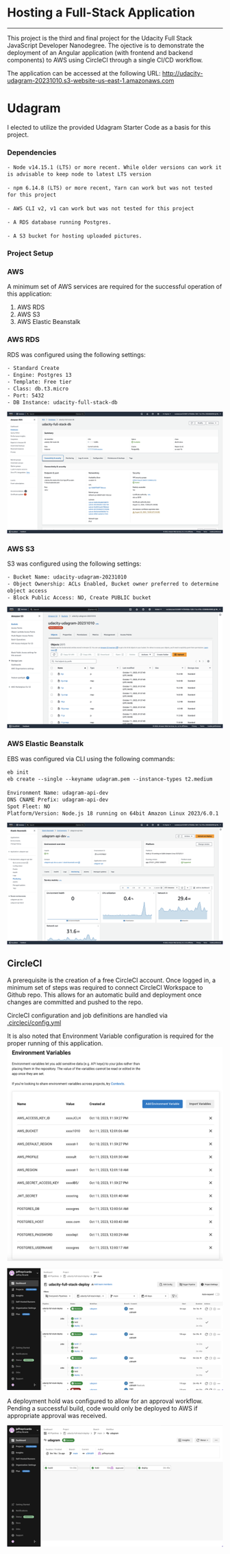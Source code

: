 # Hosting a Full-Stack Application

---

This project is the third and final project for the Udacity Full Stack JavaScript Developer Nanodegree.  The ojective is to demonstrate the deployment of an Angular application (with frontend and backend components) to AWS using CircleCI through a single CI/CD workflow.

The application can be accessed at the following URL:
http://udacity-udagram-20231010.s3-website-us-east-1.amazonaws.com


# Udagram

I elected to utilize the provided Udagram Starter Code as a basis for this project.  



### Dependencies

```
- Node v14.15.1 (LTS) or more recent. While older versions can work it is advisable to keep node to latest LTS version

- npm 6.14.8 (LTS) or more recent, Yarn can work but was not tested for this project

- AWS CLI v2, v1 can work but was not tested for this project

- A RDS database running Postgres.

- A S3 bucket for hosting uploaded pictures.

```

### Project Setup

### AWS

A minimum set of AWS services are required for the successful operation of this application:
1. AWS RDS
2. AWS S3
3. AWS Elastic Beanstalk


### AWS RDS

RDS was configured using the following settings:
```
- Standard Create
- Engine: Postgres 13
- Template: Free tier
- Class: db.t3.micro
- Port: 5432
- DB Instance: udacity-full-stack-db
```
![RDS Configuration](https://github.com/jeffreyricardo/udacity-full-stack-deploy/blob/main/screenshots/screenshot_RDS.png)


### AWS S3

S3 was configured using the following settings:
```
- Bucket Name: udacity-udagram-20231010
- Object Ownership: ACLs Enabled, Bucket owner preferred to determine object access
- Block Public Access: NO, Create PUBLIC bucket
```
![S3 Configuration](https://github.com/jeffreyricardo/udacity-full-stack-deploy/blob/main/screenshots/screenshot_S3.png)


### AWS Elastic Beanstalk

EBS was configured via CLI using the following commands:
```
eb init
eb create --single --keyname udagram.pem --instance-types t2.medium

Environment Name: udagram-api-dev
DNS CNAME Prefix: udagram-api-dev
Spot Fleet: NO
Platform/Version: Node.js 18 running on 64bit Amazon Linux 2023/6.0.1
```
![Elastic Beanstalk](https://github.com/jeffreyricardo/udacity-full-stack-deploy/blob/main/screenshots/screenshot_ElasticBeanstalk.png)


## CircleCI

A prerequisite is the creation of a free CircleCI account.  Once logged in, a minimum set of steps was required to connect CircleCI Workspace to Github repo.  This allows for an automatic build and deployment once changes are committed and pushed to the repo.

CircleCI configuration and job definitions are handled via [.circleci/config.yml](https://github.com/jeffreyricardo/udacity-full-stack-deploy/blob/main/.circleci/config.yml)


It is also noted that Environment Variable configuration is required for the proper running of this application.  
![Env Vars](https://github.com/jeffreyricardo/udacity-full-stack-deploy/blob/main/screenshots/screenshot_circleci_env.png)


![Build Success](https://github.com/jeffreyricardo/udacity-full-stack-deploy/blob/main/screenshots/screenshot_circleci_build_success.png)


A deployment hold was configured to allow for an approval workflow.  Pending a successful build, code would only be deployed to AWS if appropriate approval was received.

![Build Hold](https://github.com/jeffreyricardo/udacity-full-stack-deploy/blob/main/screenshots/screenshot_circleci_build_hold_deploy.png)
```
```
